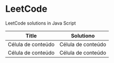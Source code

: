 # LeetCode
LeetCode solutions in Java Script


| Title  |  Solutiono  |
| ------ | ----------- |
|  Célula de conteúdo |  Célula de conteúdo |
|  Célula de conteúdo |  Célula de conteúdo |
